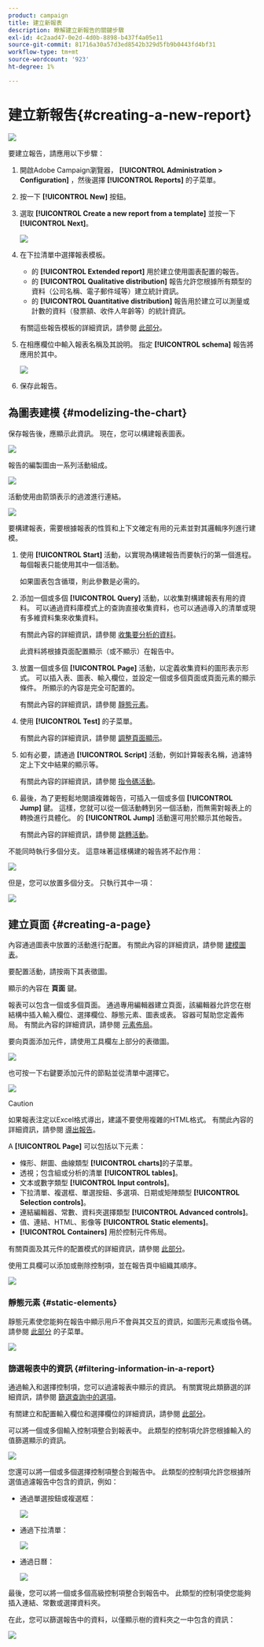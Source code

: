 ```yaml
---
product: campaign
title: 建立新報表
description: 瞭解建立新報告的關鍵步驟
exl-id: 4c2aad47-0e2d-4d0b-8898-b437f4a05e11
source-git-commit: 81716a30a57d3ed8542b329d5fb9b0443fd4bf31
workflow-type: tm+mt
source-wordcount: '923'
ht-degree: 1%

---
```


# 建立新報吿{#creating-a-new-report}

![](../../assets/common.svg)

要建立報告，請應用以下步驟：

1. 開啟Adobe Campaign瀏覽器， **[!UICONTROL Administration > Configuration]** ，然後選擇 **[!UICONTROL Reports]** 的子菜單。
1. 按一下 **[!UICONTROL New]** 按鈕。
1. 選取 **[!UICONTROL Create a new report from a template]** 並按一下 **[!UICONTROL Next]**。

   ![](assets/s_ncs_advuser_report_wizard_new_01.png)

1. 在下拉清單中選擇報表模板。

   * 的 **[!UICONTROL Extended report]** 用於建立使用圖表配置的報告。
   * 的 **[!UICONTROL Qualitative distribution]** 報告允許您根據所有類型的資料（公司名稱、電子郵件域等）建立統計資訊。
   * 的 **[!UICONTROL Quantitative distribution]** 報告用於建立可以測量或計數的資料（發票額、收件人年齡等）的統計資訊。

   有關這些報告模板的詳細資訊，請參閱 [此部分](../../reporting/using/about-descriptive-analysis.md)。

1. 在相應欄位中輸入報表名稱及其說明。 指定 **[!UICONTROL schema]** 報告將應用於其中。

   ![](assets/s_ncs_advuser_report_wizard_020.png)

1. 保存此報告。

## 為圖表建模 {#modelizing-the-chart}

保存報告後，應顯示此資訊。 現在，您可以構建報表圖表。

![](assets/s_ncs_user_report_wizard_021.png)

報告的編製圖由一系列活動組成。

![](assets/s_ncs_advuser_report_wizard_031.png)

活動使用由箭頭表示的過渡進行連結。

![](assets/s_ncs_advuser_report_wizard_032.png)

要構建報表，需要根據報表的性質和上下文確定有用的元素並對其邏輯序列進行建模。

1. 使用 **[!UICONTROL Start]** 活動，以實現為構建報告而要執行的第一個進程。 每個報表只能使用其中一個活動。

   如果圖表包含循環，則此參數是必需的。

1. 添加一個或多個 **[!UICONTROL Query]** 活動，以收集對構建報表有用的資料。 可以通過資料庫模式上的查詢直接收集資料，也可以通過導入的清單或現有多維資料集來收集資料。

   有關此內容的詳細資訊，請參閱 [收集要分析的資料](../../reporting/using/collecting-data-to-analyze.md)。

   此資料將根據頁面配置顯示（或不顯示）在報告中。

1. 放置一個或多個 **[!UICONTROL Page]** 活動，以定義收集資料的圖形表示形式。 可以插入表、圖表、輸入欄位，並設定一個或多個頁面或頁面元素的顯示條件。 所顯示的內容是完全可配置的。

   有關此內容的詳細資訊，請參閱 [靜態元素](#static-elements)。

1. 使用 **[!UICONTROL Test]** 的子菜單。

   有關此內容的詳細資訊，請參閱 [調整頁面顯示](../../reporting/using/defining-a-conditional-content.md#conditioning-page-display)。

1. 如有必要，請通過 **[!UICONTROL Script]** 活動，例如計算報表名稱，過濾特定上下文中結果的顯示等。

   有關此內容的詳細資訊，請參閱 [指令碼活動](../../reporting/using/advanced-functionalities.md#script-activity)。

1. 最後，為了更輕鬆地閱讀複雜報告，可插入一個或多個 **[!UICONTROL Jump]** 鍵。 這樣，您就可以從一個活動轉到另一個活動，而無需對報表上的轉換進行具體化。 的 **[!UICONTROL Jump]** 活動還可用於顯示其他報告。

   有關此內容的詳細資訊，請參閱 [跳轉活動](../../reporting/using/advanced-functionalities.md#jump-activity)。

不能同時執行多個分支。 這意味著這樣構建的報告將不起作用：

![](assets/reporting_graph_sample_ko.png)

但是，您可以放置多個分支。 只執行其中一項：

![](assets/reporting_graph_sample_ok.png)

## 建立頁面 {#creating-a-page}

內容通過圖表中放置的活動進行配置。 有關此內容的詳細資訊，請參閱 [建模圖表](#modelizing-the-chart)。

要配置活動，請按兩下其表徵圖。

顯示的內容在 **頁面** 鍵。

報表可以包含一個或多個頁面。 通過專用編輯器建立頁面，該編輯器允許您在樹結構中插入輸入欄位、選擇欄位、靜態元素、圖表或表。 容器可幫助您定義佈局。 有關此內容的詳細資訊，請參閱 [元素佈局](../../reporting/using/element-layout.md)。

要向頁面添加元件，請使用工具欄左上部分的表徵圖。

![](assets/reporting_add_component_in_page.png)

也可按一下右鍵要添加元件的節點並從清單中選擇它。

![](assets/s_ncs_advuser_report_wizard_09.png)

>[!CAUTION]
>
>如果報表注定以Excel格式導出，建議不要使用複雜的HTML格式。 有關此內容的詳細資訊，請參閱 [導出報告](../../reporting/using/actions-on-reports.md#exporting-a-report)。

A **[!UICONTROL Page]** 可以包括以下元素：

* 條形、餅圖、曲線類型 **[!UICONTROL charts]**&#x200B;的子菜單。
* 透視；包含組或分析的清單 **[!UICONTROL tables]**。
* 文本或數字類型 **[!UICONTROL Input controls]**。
* 下拉清單、複選框、單選按鈕、多選項、日期或矩陣類型 **[!UICONTROL Selection controls]**。
* 連結編輯器、常數、資料夾選擇類型 **[!UICONTROL Advanced controls]**。
* 值、連結、HTML、影像等 **[!UICONTROL Static elements]**。
* **[!UICONTROL Containers]** 用於控制元件佈局。

有關頁面及其元件的配置模式的詳細資訊，請參閱 [此部分](../../web/using/about-web-forms.md)。

使用工具欄可以添加或刪除控制項，並在報告頁中組織其順序。

![](assets/s_ncs_advuser_report_wizard_08.png)

### 靜態元素 {#static-elements}

靜態元素使您能夠在報告中顯示用戶不會與其交互的資訊，如圖形元素或指令碼。 請參閱 [此部分](../../web/using/static-elements-in-a-web-form.md#inserting-html-content) 的子菜單。

![](assets/s_advuser_report_page_activity_03.png)

### 篩選報表中的資訊 {#filtering-information-in-a-report}

通過輸入和選擇控制項，您可以過濾報表中顯示的資訊。 有關實現此類篩選的詳細資訊，請參閱 [篩選查詢中的選項](../../reporting/using/collecting-data-to-analyze.md#filtering-options-in-the-queries)。

有關建立和配置輸入欄位和選擇欄位的詳細資訊，請參閱 [此部分](../../web/using/about-web-forms.md)。

可以將一個或多個輸入控制項整合到報表中。 此類型的控制項允許您根據輸入的值篩選顯示的資訊。

![](assets/reporting_control_text.png)

您還可以將一個或多個選擇控制項整合到報告中。 此類型的控制項允許您根據所選值過濾報告中包含的資訊，例如：

* 通過單選按鈕或複選框：

   ![](assets/reporting_radio_buttons.png)

* 通過下拉清單：

   ![](assets/reporting_control_list.png)

* 通過日曆：

   ![](assets/reporting_control_date.png)

最後，您可以將一個或多個高級控制項整合到報告中。 此類型的控制項使您能夠插入連結、常數或選擇資料夾。

在此，您可以篩選報告中的資料，以僅顯示樹的資料夾之一中包含的資訊：

![](assets/reporting_control_folder.png)
